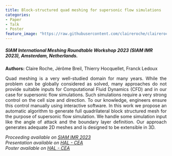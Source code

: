 ```yaml
---
title: Block-structured quad meshing for supersonic flow simulations
categories:
- Paper
- Talk
- Poster
feature_image: "https://raw.githubusercontent.com/claireroche/claireroche.github.io/main/images/blossoms.png"
---
```


##### SIAM International Meshing Roundtable Workshop 2023 (SIAM IMR 2023), Amsterdam, Netherlands.
**Authors:** Claire Roche, Jérôme Breil, Thierry Hocquellet, Franck Ledoux  
  

<div style="text-align: justify">
Quad meshing is a very well-studied domain for many years. While the problem can be globally considered as solved, many approaches do not provide suitable inputs for Computational Fluid Dynamics (CFD) and in our case for supersonic flow simulations. Such simulations require a very strong control on the cell size and direction. To our knowledge, engineers ensure this control manually using interactive software. In this work we propose an automatic algorithm to generate full quadrilateral block structured mesh for the purpose of supersonic flow simulation. We handle some simulation input like the angle of attack and the boundary layer definition. Our approach generates adequate 2D meshes and is designed to be extensible in 3D.
</div>

<!-- more -->


_Proceeding available on [SIAM IMR 2023](https://internationalmeshingroundtable.com/assets/papers/2023/11-Roche-compressed.pdf)_  
_Presentation available on [HAL - CEA](https://hal-cea.archives-ouvertes.fr/cea-04028060)_  
_Poster available on [HAL - CEA](https://hal-cea.archives-ouvertes.fr/cea-04028054)_  
